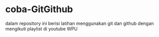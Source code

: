 # coba-GitGithub
dalam repository ini berisi latihan menggunakan git dan github dengan mengikuti playlist di youtube WPU
